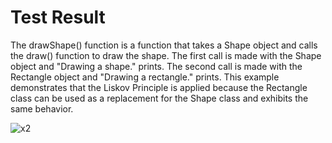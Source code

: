# Test Result
The drawShape() function is a function that takes a Shape object and calls the draw() function to draw the shape.
The first call is made with the Shape object and "Drawing a shape." prints. The second call is made with the Rectangle object and "Drawing a rectangle." prints. This example demonstrates that the Liskov Principle is applied because the Rectangle class can be used as a replacement for the Shape class and exhibits the same behavior.

![x2](https://user-images.githubusercontent.com/86796541/221057865-662b690a-8dd1-4167-a77d-688c40b1fdf0.png)

